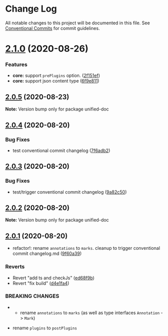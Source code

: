 # Change Log

All notable changes to this project will be documented in this file.
See [Conventional Commits](https://conventionalcommits.org) for commit guidelines.

# [2.1.0](https://github.com/unified-doc/unified-doc/compare/unified-doc@2.0.5...unified-doc@2.1.0) (2020-08-26)


### Features

* **core:** support `prePlugins` option. ([2f151ef](https://github.com/unified-doc/unified-doc/commit/2f151efe1e9133e14c2ccee318053450eae303c2))
* **core:** support json content type ([6f9e811](https://github.com/unified-doc/unified-doc/commit/6f9e811b31b0381375f353b8377421e733029daf))





## [2.0.5](https://github.com/unified-doc/unified-doc/compare/unified-doc@2.0.4...unified-doc@2.0.5) (2020-08-23)

**Note:** Version bump only for package unified-doc





## [2.0.4](https://github.com/unified-doc/unified-doc/compare/unified-doc@2.0.3...unified-doc@2.0.4) (2020-08-20)


### Bug Fixes

* test conventional commit changelog ([7f6adb2](https://github.com/unified-doc/unified-doc/commit/7f6adb28ef2458ceea1f647a77c69a5ecb971163))





## [2.0.3](https://github.com/unified-doc/unified-doc/compare/unified-doc@2.0.2...unified-doc@2.0.3) (2020-08-20)


### Bug Fixes

* test/trigger conventional commit changelog ([9a82c50](https://github.com/unified-doc/unified-doc/commit/9a82c501d9eea778a7b9cc2137aa86dec8ca2302))





## [2.0.2](https://github.com/unified-doc/unified-doc/compare/unified-doc@2.0.1...unified-doc@2.0.2) (2020-08-20)

**Note:** Version bump only for package unified-doc





## [2.0.1](https://github.com/unified-doc/unified-doc/compare/unified-doc@2.0.1...unified-doc@2.0.1) (2020-08-20)


* refactor!: rename `annotations` to `marks`.  cleanup to trigger conventional commit changelog.md ([9f60a39](https://github.com/unified-doc/unified-doc/commit/9f60a399daf57b41ee622bf9cd1c82213cf4ce54))


### Reverts

* Revert "add ts and checkJs" ([ed68f9b](https://github.com/unified-doc/unified-doc/commit/ed68f9bf7b64b6d2c8a6502b900f260709bc0191))
* Revert "fix build" ([d4e1fa4](https://github.com/unified-doc/unified-doc/commit/d4e1fa465c8e9252aa29338ac032a483766eeb7b))


### BREAKING CHANGES

* - rename `annotations` to `marks` (as well as type interfaces `Annotation` -> `Mark`)
- rename `plugins` to `postPlugins`
